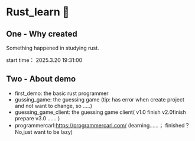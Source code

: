 # Rust_learn  📖

## One - Why created
 
Something happened in studying rust.

start time： 2025.3.20 19:31:00

## Two  -  About demo
   - first_demo: the basic rust programmer
   - gussing_game: the guessing game (tip: has error when create project and not want to change, so .....)
   - guessing_game_client: the guessing game client( v1.0 finish v2.0finish prepare v3.0 ...... )
   - programmercarl:https://programmercarl.com/ (learning......； finished？No,just want to be lazy)